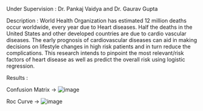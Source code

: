 Under Supervision :  Dr. Pankaj Vaidya and Dr. Gaurav Gupta 

Description : World Health Organization has estimated 12 million deaths occur worldwide, every year due to Heart diseases. Half the deaths in the United States and other developed countries are due to cardio vascular diseases. The early prognosis of cardiovascular diseases can aid in making decisions on lifestyle changes in high risk patients and in turn reduce the complications. This research intends to pinpoint the most relevant/risk factors of heart disease as well as predict the overall risk using logistic regression.

Results : 

Confusion Matrix -> ![image](https://github.com/anityagupta2030/Advance-Machine-Learning---PCA/assets/173334214/361d96bf-0808-4535-aea9-c9242b0963d4)

Roc Curve -> ![image](https://github.com/anityagupta2030/Advance-Machine-Learning---PCA/assets/173334214/96c0f3ed-ef74-49a7-9d12-75c98f80bc75)
